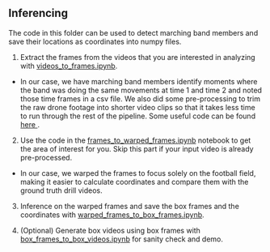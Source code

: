 ## Inferencing

The code in this folder can be used to detect marching band members and save their locations as coordinates into numpy files. 

1. Extract the frames from the videos that you are interested in analyzing with [videos_to_frames.ipynb](videos_to_frames.ipynb).

- In our case, we have marching band members identify moments where the band was doing the same movements at time 1 and time 2 and noted those time frames in a csv file. We also did some pre-processing to trim the raw drone footage into shorter video clips so that it takes less time to run through the rest of the pipeline. Some useful code can be found <a href="https://stackoverflow.com/questions/37317140/how-can-i-efficiently-cut-out-part-of-a-video"> here </a>.

2.  Use the code in the [frames_to_warped_frames.ipynb](frames_to_warped_frames.ipynb) notebook to get the area of interest for you. Skip this part if your input video is already pre-processed.

- In our case, we warped the frames to focus solely on the football field, making it easier to calculate coordinates and compare them with the ground truth drill videos.

3. Inference on the warped frames and save the box frames and the coordinates with [warped_frames_to_box_frames.ipynb](warped_frames_to_box_frames.ipynb).

4. (Optional) Generate box videos using box frames with [box_frames_to_box_videos.ipynb](box_frames_to_box_videos.ipynb) for sanity check and demo.
